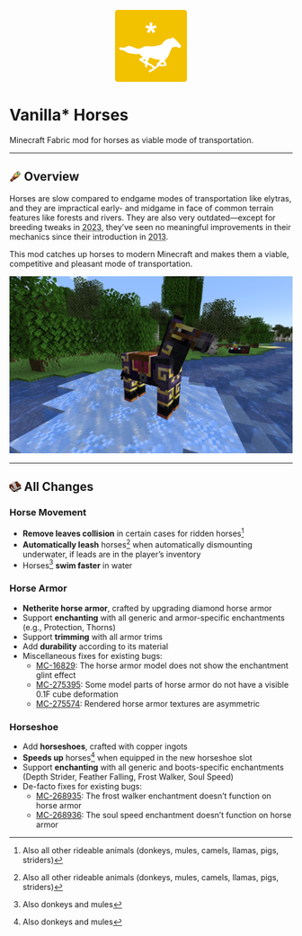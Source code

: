 <!--suppress ALL -->

<p style="text-align: center">
  <img src="src/main/resources/vshorses-icon.png" width="128" alt="Vanilla Star Horses">
</p>

# Vanilla* Horses

Minecraft Fabric mod for horses as viable mode of transportation.

---

<h2 style="display: flex; align-items: center">
  <img src=".github/assets/spyglass.png" alt="Spyglass" style="height: 1em">
  <span>&nbsp;Overview</span>
</h2>

Horses are slow compared to endgame modes of transportation like elytras, and they are impractical
early- and midgame in face of common terrain features like forests and rivers. They are also very
outdated—except for breeding tweaks in <span title="Java 1.19.4, Bedrock 1.19.70" style="text-decoration: underline dotted; cursor: help">2023</span>,
they’ve seen no meaningful improvements in their mechanics since their introduction in <span title="Java 1.6.1, the “Horse Update”" style="text-decoration: underline dotted; cursor: help">2013</span>.

This mod catches up horses to modern Minecraft and makes them a viable, competitive and pleasant
mode of transportation.

<p style="text-align: center">
  <img src=".github/assets/screenshot.png" width="600" alt="Black horse with gold-trimmed netherite armor and horseshoes standing on a frosted river">
</p>

---

<h2 style="display: flex; align-items: center">
  <img src=".github/assets/writable_book.png" alt="Book and Quill" style="height: 1em">
  <span>&nbsp;All Changes</span>
</h2>

### Horse Movement

- **Remove leaves collision** in certain cases for ridden horses[^1]
- **Automatically leash** horses[^1] when automatically dismounting underwater, if leads are in the
  player’s inventory
- Horses[^2] **swim faster** in water

### Horse Armor

- **Netherite horse armor**, crafted by upgrading diamond horse armor
- Support **enchanting** with all generic and armor-specific enchantments (e.g., Protection, Thorns)
- Support **trimming** with all armor trims
- Add **durability** according to its material
- Miscellaneous fixes for existing bugs:
  - [MC-16829](https://bugs.mojang.com/browse/MC-16829): The horse armor model does not show the
enchantment glint effect
  - [MC-275395](https://bugs.mojang.com/browse/MC-275395): Some model parts of horse armor do not
have a visible 0.1F cube deformation
  - [MC-275574](https://bugs.mojang.com/browse/MC-275574): Rendered horse armor textures are
asymmetric

### Horseshoe

- Add **horseshoes**, crafted with copper ingots
- **Speeds up** horses[^2] when equipped in the new horseshoe slot
- Support **enchanting** with all generic and boots-specific enchantments (Depth Strider, Feather
Falling, Frost Walker, Soul Speed)
- De-facto fixes for existing bugs:
  - [MC-268935](https://bugs.mojang.com/browse/MC-268935): The frost walker enchantment doesn’t
function on horse armor
  - [MC-268936](https://bugs.mojang.com/browse/MC-268936): The soul speed enchantment doesn’t
function on horse armor

[^1]: Also all other rideable animals (donkeys, mules, camels, llamas, pigs, striders)
[^2]: Also donkeys and mules
